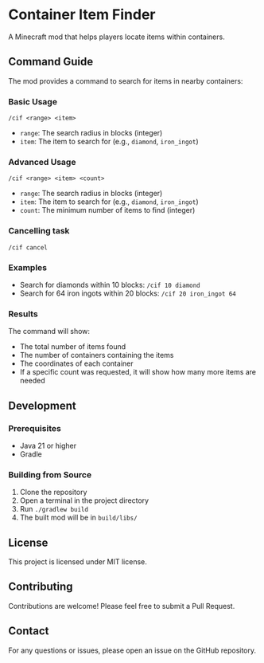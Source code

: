 # Container Item Finder

A Minecraft mod that helps players locate items within containers.

## Command Guide

The mod provides a command to search for items in nearby containers:

### Basic Usage

```
/cif <range> <item>
```

- `range`: The search radius in blocks (integer)
- `item`: The item to search for (e.g., `diamond`, `iron_ingot`)

### Advanced Usage

```
/cif <range> <item> <count>
```

- `range`: The search radius in blocks (integer)
- `item`: The item to search for (e.g., `diamond`, `iron_ingot`)
- `count`: The minimum number of items to find (integer)

### Cancelling task

```
/cif cancel
```

### Examples
- Search for diamonds within 10 blocks: `/cif 10 diamond`
- Search for 64 iron ingots within 20 blocks: `/cif 20 iron_ingot 64`

### Results
The command will show:
- The total number of items found
- The number of containers containing the items
- The coordinates of each container
- If a specific count was requested, it will show how many more items are needed

## Development

### Prerequisites

- Java 21 or higher
- Gradle

### Building from Source

1. Clone the repository
2. Open a terminal in the project directory
3. Run `./gradlew build`
4. The built mod will be in `build/libs/`

## License

This project is licensed under MIT license.

## Contributing

Contributions are welcome! Please feel free to submit a Pull Request.

## Contact

For any questions or issues, please open an issue on the GitHub repository.
